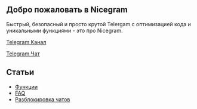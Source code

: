 ## Добро пожаловать в Nicegram

Быстрый, безопасный и просто крутой Telergam с оптимизацией кода и уникальными функциями  - это про Nicegram. 

<a href="https://t.me/nicegramapp" target="_blank">Telegram Канал</a>

<a href="https://t.me/nicegram_ru" target="_blank">Telegram Чат</a>

## Статьи
- [Функции](/features)
- [FAQ](/faq)
- [Разблокировка чатов](/unblock)
